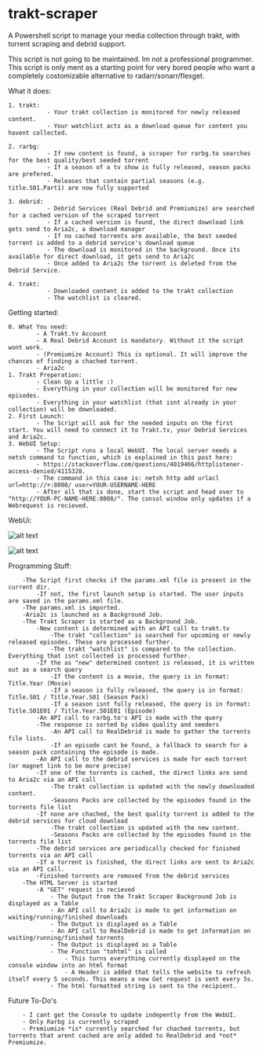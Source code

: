 # trakt-scraper

A Powershell script to manage your media collection through trakt, with torrent scraping and debrid support.

This script is not going to be maintained. Im not a professional programmer. This script is only ment as a starting point for very bored people who want a completely costomizable alternative to radarr/sonarr/flexget.



What it does:
    
    1. trakt:
               - Your trakt collection is monitored for newly released content.
               - Your watchlist acts as a download queue for content you havent collected.
    
    2. rarbg:
               - If new content is found, a scraper for rarbg.to searches for the best quality/best seeded torrent
               - If a season of a tv show is fully released, season packs are prefered.
               - Releases that contain partial seasons (e.g. title.S01.Part1) are now fully supported
    
    3. debrid: 
               - Debrid Services (Real Debrid and Premiumize) are searched for a cached version of the scraped torrent
               - If a cached version is found, the direct download link gets send to Aria2c, a download manager
               - If no cached torrents are available, the best seeded torrent is added to a debrid service's download queue
               - The download is monitored in the background. Once its available for direct download, it gets send to Aria2c
               - Once added to Aria2c the torrent is deleted from the Debrid Service.
               
    4. trakt:
               - Downloaded content is added to the trakt collection
               - The watchlist is cleared.

    
Getting started:

    0. What You need: 
            - A Trakt.tv Account
            - A Real Debrid Account is mandatory. Without it the script wont work.
            - (Premiumize Account) This is optional. It will improve the chances of finding a chached torrent.
            - Aria2c
    1. Trakt Preperation:
            - Clean Up a little :)
            - Everything in your collection will be monitored for new episodes.
            - Everything in your watchlist (that isnt already in your collection) will be downloaded. 
    2. First Launch:
            - The Script will ask for the needed inputs on the first start. You will need to connect it to Trakt.tv, your Debrid Services and Aria2c.
    3. WebUI Setup:
            - The Script runs a local WebUI. The local server needs a netsh command to function, which is explained in this post here: 
            - https://stackoverflow.com/questions/4019466/httplistener-access-denied/4115328.
            - The command in this case is: netsh http add urlacl url=http://+:8008/ user=YOUR-USERNAME-HERE
            - After all that is done, start the script and head over to "http://YOUR-PC-NAME-HERE:8008/". The consol window only updates if a Webrequest is recieved.
    
    
WebUi:

![alt text](https://i.ibb.co/9wVss8n/Screenshot-20210217-105536-Chrome.jpg)

![alt text](https://i.ibb.co/kS3Q7Yt/Screenshot-20210217-112410-Chrome.jpg)

Programming Stuff:

        -The Script first checks if the params.xml file is present in the current dir.
            -If not, the first launch setup is started. The user inputs are saved in the params.xml file.
        -The params.xml is imported.
        -Aria2c is launched as a Background Job.
        -The Trakt Scraper is started as a Background Job.
            -New content is determined with an API call to trakt.tv
                -The trakt "collection" is searched for upcoming or newly released episodes. These are processed further.
                -The trakt "watchlist" is compared to the collection. Everything that isnt collected is processed further.
            -If the as "new" determined content is released, it is written out as a search query
                -If the content is a movie, the query is in format: Title.Year (Movie)
                -If a season is fully released, the query is in format: Title.S01 / Title.Year.S01 (Season Pack)
                -If a season isnt fully released, the query is in format: Title.S01E01 / Title.Year.S01E01 (Episode)
            -An API call to rarbg.to's API is made with the query
            -The response is sorted by video quality and seeders
                -An API call to RealDebrid is made to gather the torrents file lists.
                -If an episode cant be found, a fallback to search for a season pack containing the episode is made.
            -An API call to the debrid services is made for each torrent (or magnet link to be more precise)
            -If one of the torrents is cached, the direct links are send to Aria2c via an API call
                -The trakt collection is updated with the newly downloaded content.
                -Seasons Packs are collected by the episodes found in the torrents file list
            -If none are chached, the best quality torrent is added to the debrid services for cloud download
                -The trakt collection is updated with the new content.
                -Seasons Packs are collected by the episodes found in the torrents file list
            -The debrid services are periodically checked for finished torrents via an API call
            -If a torrent is finished, the direct links are sent to Aria2c via an API call.
            -Finished torrents are removed from the debrid services
        -The HTML Server is started
            -A "GET" request is recieved
                - The Output from the Trakt Scraper Background Job is displayed as a Table
                - An API call to Aria2c is made to get information on waiting/running/finished downloads
                - The Output is displayed as a Table
                - An API call to RealDebrid is made to get information on waiting/running/finished torrents
                - The Output is displayed as a Table
                - The Function "tohtml" is called
                    - This turns everything currently displayed on the console window into an html format
                    - A Header is added that tells the website to refresh itself every 5 seconds. This means a new Get request is sent every 5s.
                - The html formatted string is sent to the recipient.


Future To-Do's
        
        - I cant get the Console to update indepently from the WebUI.
        - Only Rarbg is currently scraped
        - Premiumize *is* currently searched for chached torrents, but torrents that arent cached are only added to RealDebrid and *not* Premiumize.
